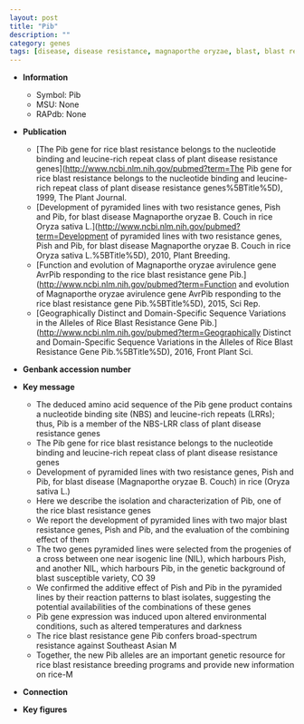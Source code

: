 ```yaml
---
layout: post
title: "Pib"
description: ""
category: genes
tags: [disease, disease resistance, magnaporthe oryzae, blast, blast resistance, blast disease, temperature, resistance, breeding]
---
```


* **Information**  
    + Symbol: Pib  
    + MSU: None  
    + RAPdb: None  

* **Publication**  
    + [The Pib gene for rice blast resistance belongs to the nucleotide binding and leucine-rich repeat class of plant disease resistance genes](http://www.ncbi.nlm.nih.gov/pubmed?term=The Pib gene for rice blast resistance belongs to the nucleotide binding and leucine-rich repeat class of plant disease resistance genes%5BTitle%5D), 1999, The Plant Journal.
    + [Development of pyramided lines with two resistance genes, Pish and Pib, for blast disease Magnaporthe oryzae B. Couch in rice Oryza sativa L.](http://www.ncbi.nlm.nih.gov/pubmed?term=Development of pyramided lines with two resistance genes, Pish and Pib, for blast disease Magnaporthe oryzae B. Couch in rice Oryza sativa L.%5BTitle%5D), 2010, Plant Breeding.
    + [Function and evolution of Magnaporthe oryzae avirulence gene AvrPib responding to the rice blast resistance gene Pib.](http://www.ncbi.nlm.nih.gov/pubmed?term=Function and evolution of Magnaporthe oryzae avirulence gene AvrPib responding to the rice blast resistance gene Pib.%5BTitle%5D), 2015, Sci Rep.
    + [Geographically Distinct and Domain-Specific Sequence Variations in the Alleles of Rice Blast Resistance Gene Pib.](http://www.ncbi.nlm.nih.gov/pubmed?term=Geographically Distinct and Domain-Specific Sequence Variations in the Alleles of Rice Blast Resistance Gene Pib.%5BTitle%5D), 2016, Front Plant Sci.

* **Genbank accession number**  

* **Key message**  
    + The deduced amino acid sequence of the Pib gene product contains a nucleotide binding site (NBS) and leucine-rich repeats (LRRs); thus, Pib is a member of the NBS-LRR class of plant disease resistance genes
    + The Pib gene for rice blast resistance belongs to the nucleotide binding and leucine-rich repeat class of plant disease resistance genes
    + Development of pyramided lines with two resistance genes, Pish and Pib, for blast disease (Magnaporthe oryzae B. Couch) in rice (Oryza sativa L.)
    + Here we describe the isolation and characterization of Pib, one of the rice blast resistance genes
    + We report the development of pyramided lines with two major blast resistance genes, Pish and Pib, and the evaluation of the combining effect of them
    + The two genes pyramided lines were selected from the progenies of a cross between one near isogenic line (NIL), which harbours Pish, and another NIL, which harbours Pib, in the genetic background of blast susceptible variety, CO 39
    + We confirmed the additive effect of Pish and Pib in the pyramided lines by their reaction patterns to blast isolates, suggesting the potential availabilities of the combinations of these genes
    + Pib gene expression was induced upon altered environmental conditions, such as altered temperatures and darkness
    + The rice blast resistance gene Pib confers broad-spectrum resistance against Southeast Asian M
    + Together, the new Pib alleles are an important genetic resource for rice blast resistance breeding programs and provide new information on rice-M

* **Connection**  

* **Key figures**  


